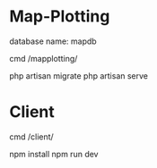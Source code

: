 # Map-Plotting

database name: mapdb

cmd
/mapplotting/

php artisan migrate
php artisan serve


# Client
cmd
/client/

npm install
npm run dev
